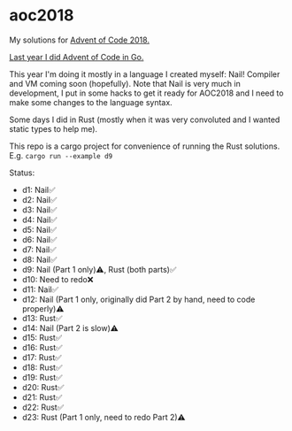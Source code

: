 # aoc2018
My solutions for [Advent of Code 2018.](https://adventofcode.com/2018/) 

[Last year I did Advent of Code in Go.](https://github.com/m-r-hunt/aoc2017)

This year I'm doing it mostly in a language I created myself: Nail! Compiler and VM coming soon (hopefully). Note that Nail is very much in development, I put in some hacks to get it ready for AOC2018 and I need to make some changes to the language syntax.

Some days I did in Rust (mostly when it was very convoluted and I wanted static types to help me).

This repo is a cargo project for convenience of running the Rust solutions. E.g. `cargo run --example d9`

Status:
* d1: Nail✅
* d2: Nail✅
* d3: Nail✅
* d4: Nail✅
* d5: Nail✅
* d6: Nail✅
* d7: Nail✅
* d8: Nail✅
* d9: Nail (Part 1 only)⚠️, Rust (both parts)✅
* d10: Need to redo❌
* d11: Nail✅
* d12: Nail (Part 1 only, originally did Part 2 by hand, need to code properly)⚠️
* d13: Rust✅
* d14: Nail (Part 2 is slow)⚠️
* d15: Rust✅
* d16: Rust✅
* d17: Rust✅
* d18: Rust✅
* d19: Rust✅
* d20: Rust✅
* d21: Rust✅
* d22: Rust✅
* d23: Rust (Part 1 only, need to redo Part 2)⚠️
